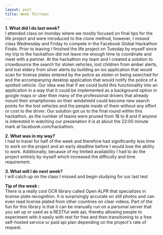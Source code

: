 ```yaml
---
layout: post
title: Week Thirteen
---
```

**1. What did I do last week?** 
<br>
I attended class on monday where we mostly focused on final tips for the life project and were introduced to the clone method, however, I missed class Wednesday and Friday to compete in the Facebook Global Hackathon Finals. Prior to leaving I finished the life project on Tuesday by myself since my trip to the hackathon did not leave me enough time to coordinate and meet with a partner. At the hackathon my team and I created a solution to crowdsource the search for stolen vehicles, lost children from amber alerts, and lost eldery from silver alerts by building an ios application that would scan for license plates entered by the police as stolen or being searched for and the accompanying desktop application that would notify the police of a spotted vehicle. Our idea was that if we could build this functionality into an applicaiton in a way that it could be implemented as a background option in google maps or uber then many of the professional drivers that already mount their smartphones on their windshield could become new search points for the lost vehicles and the people inside of them without any effort or cost to the driver. Our solution got us to the final round within this hackathon, as the number of teams were pruned from 18 to 8 and if anyone is interested in watching our presenation it is at about the 22:00 minute mark at facebook.com/hackathon.

**2. What was in my way?** 
<br>
I had to travel for half of the week and therefore had significantly less time to work on the project and an early deadline before I would lose the ability to work. Additionally, because of my limited availability I had to do the project entirely by myself which increased the difficulty and time requirement.

**3. What will I do next week?** 
<br>
I will catch up on the class I missed and begin studying for our last test


**Tip of the week :** 
<br>
There is a really cool OCR library called Open ALPR that specializes in license plate recognition. It is surprisingly accurate on still photos and can even read license plated from other countries on clear videos. Part of the fun for this library is that it can be manually run on a personal server that you set up or used as a RESTful web api, thereby allowing people to experiment with it easily with rest for free and then transitioning to a free self-hosted service or paid api plan depending on the project's rate of request.